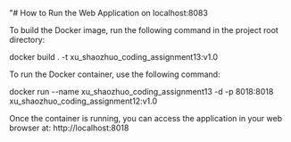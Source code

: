 "# How to Run the Web Application on localhost:8083

To build the Docker image, run the following command in the project root directory:

docker build . -t xu_shaozhuo_coding_assignment13:v1.0

To run the Docker container, use the following command:

docker run --name xu_shaozhuo_coding_assignment13 -d -p 8018:8018 xu_shaozhuo_coding_assignment12:v1.0

Once the container is running, you can access the application in your web browser at:
http://localhost:8018

```

```
